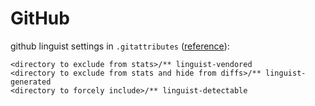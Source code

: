 # GitHub

github linguist settings in `.gitattributes`
([reference](https://github.com/github-linguist/linguist/blob/master/docs/overrides.md)):

```gitattributes
<directory to exclude from stats>/** linguist-vendored
<directory to exclude from stats and hide from diffs>/** linguist-generated
<directory to forcely include>/** linguist-detectable
```
